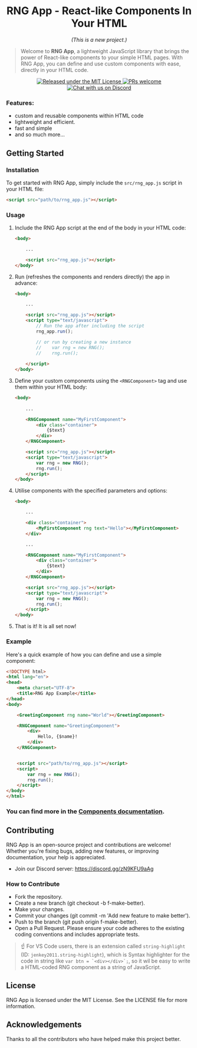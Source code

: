 <h1 align="center">
 RNG App - React-like Components In Your HTML
</h1>

<p align="center">
    <i>(This is a new project.)</i>
    <br>
</p>

> Welcome to **RNG App**, a lightweight JavaScript library
> that brings the power of React-like components to your simple HTML pages.
> With RNG App, you can define and use custom components with ease,
> directly in your HTML code.

<p align="center">
    <a href="https://github.com/princerb/rng-app/blob/master/LICENSE">
    <img src="https://img.shields.io/badge/License-MIT-blue.svg" alt="Released under the MIT License" />
    </a>
    <a href="https://github.com/princerb/rng-app/blob/master/CONTRIBUTING.md">
    <img src="https://img.shields.io/badge/PRs-welcome-brightgreen.svg" alt="PRs welcome" />
    </a>
    <a href="https://discord.gg/zN9KFU9aAg">
    <img src="https://img.shields.io/discord/1243289437404926123?color=5865F2" alt="Chat with us on Discord">
    </a>
</p>


### Features:
- custom and reusable components within HTML code
- lightweight and efficient.
- fast and simple
- and so much more...

## Getting Started

### Installation

To get started with RNG App, simply include the `src/rng_app.js` script in your HTML file:

```html
<script src="path/to/rng_app.js"></script>
```

### Usage
1. Include the RNG App script at the end of the body in your HTML code:
    ```html
    <body>

        ...

        <script src="rng_app.js"></script>
    </body>
    ```

2. Run (refreshes the components and renders directly) the app in advance:
    ```html
    <body>

        ...

        <script src="rng_app.js"></script>
        <script type="text/javascript">
            // Run the app after including the script
            rng_app.run();

            // or run by creating a new instance
            //    var rng = new RNG();
            //    rng.run();
            
        </script>
    </body>
    ```

3. Define your custom components using the `<RNGComponent>` tag and use them within your HTML body:


    ```html
    <body>
        
        ...

        <RNGComponent name="MyFirstComponent">
            <div class="container">
                {$text}
            </div>
        </RNGComponent>

        <script src="rng_app.js"></script>
        <script type="text/javascript">
            var rng = new RNG();
            rng.run();
        </script>
    </body>
    ```

4. Utilise components with the specified parameters and options:

    ```html
    <body>

        ...

        <div class="container">
            <MyFirstComponent rng text="Hello"></MyFirstComponent>
        </div>

        ...

        <RNGComponent name="MyFirstComponent">
            <div class="container">
                {$text}
            </div>
        </RNGComponent>

        <script src="rng_app.js"></script>
        <script type="text/javascript">
            var rng = new RNG();
            rng.run();
        </script>
    </body>
    ```

5. That is it! It is all set now!

### Example
Here's a quick example of how you can define and use a simple component:

```html
<!DOCTYPE html>
<html lang="en">
<head>
    <meta charset="UTF-8">
    <title>RNG App Example</title>
</head>
<body>

    <GreetingComponent rng name="World"></GreetingComponent>

    <RNGComponent name="GreetingComponent">
        <div>
            Hello, {$name}!
        </div>
    </RNGComponent>


    <script src="path/to/rng_app.js"></script>
    <script>
        var rng = new RNG();
        rng.run();
    </script>
</body>
</html>
```

### You can find more in the [Components documentation](/docs/COMPONENTS.md).

## Contributing
RNG App is an open-source project and contributions are welcome! Whether you're fixing bugs, adding new features, or improving documentation, your help is appreciated.

- Join our Discord server: https://discord.gg/zN9KFU9aAg

### How to Contribute
- Fork the repository.
- Create a new branch (git checkout -b f-make-better).
- Make your changes.
- Commit your changes (git commit -m 'Add new feature to make better').
- Push to the branch (git push origin f-make-better).
- Open a Pull Request.
Please ensure your code adheres to the existing coding conventions and includes appropriate tests.

> ☝️ For VS Code users, there is an extension called `string-highlight`
> (ID: `jenkey2011.string-highlight`), which is Syntax highlighter for
> the code in string like ```var btn = `<div></div>`;```, so it wil be
> easy to write a HTML-coded RNG component as a string of JavaScript.



## License
RNG App is licensed under the MIT License. See the LICENSE file for more information.

## Acknowledgements
Thanks to all the contributors who have helped make this project better.
